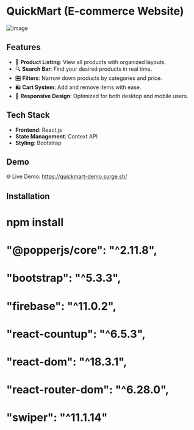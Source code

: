 # QuickMart (E-commerce Website)

![image](https://github.com/user-attachments/assets/2af65967-4801-4896-b613-42d7dde938f9)


## Features  

- 🛒 **Product Listing**: View all products with organized layouts.  
- 🔍 **Search Bar**: Find your desired products in real time.  
- 🎛️ **Filters**: Narrow down products by categories and price.  
- 🛍️ **Cart System**: Add  and remove items with ease.  
- 📱 **Responsive Design**: Optimized for both desktop and mobile users.  

## Tech Stack  

- **Frontend**: React.js  
- **State Management**: Context API  
- **Styling**: Bootstrap 

## Demo  

🌐 Live Demo: https://quickmart-demo.surge.sh/

## Installation  
# npm install
# "@popperjs/core": "^2.11.8",
# "bootstrap": "^5.3.3",
# "firebase": "^11.0.2",
# "react-countup": "^6.5.3",
# "react-dom": "^18.3.1",
# "react-router-dom": "^6.28.0",
# "swiper": "^11.1.14"
